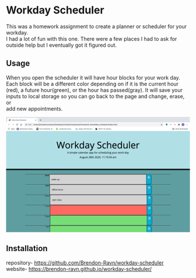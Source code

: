 # Workday Scheduler
This was a homework assignment to create a planner or scheduler for your workday.<br />I had a lot of fun with this one. There were a few places I had to ask for <br />
outside help but I eventually got it figured out.

## Usage
When you open the scheduler it will have hour blocks for your work day.<br />
Each block will be a different color depending on if it is the current hour <br />
(red), a future hour(green), or the hour has passed(gray). It will save your <br /> inputs to local storage so you can go back to the page and change, erase, or<br />
add new appointments.

![image](images/scheduler.png)

## Installation

repository- https://github.com/Brendon-Ravn/workday-scheduler
<br />
website- https://brendon-ravn.github.io/workday-scheduler/
